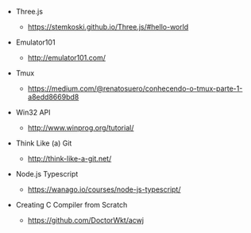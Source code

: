* Three.js
  * https://stemkoski.github.io/Three.js/#hello-world

* Emulator101
  * http://emulator101.com/

* Tmux
  * https://medium.com/@renatosuero/conhecendo-o-tmux-parte-1-a8edd8669bd8

* Win32 API
  * http://www.winprog.org/tutorial/

* Think Like (a) Git
  * http://think-like-a-git.net/

* Node.js Typescript
  * https://wanago.io/courses/node-js-typescript/

* Creating C Compiler from Scratch
  * https://github.com/DoctorWkt/acwj
